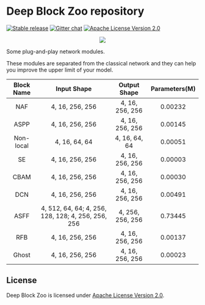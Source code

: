 # Deep Block Zoo repository
[![Stable release](https://img.shields.io/badge/version-2022.0.0-green.svg)](https://github.com/openvinotoolkit/open_model_zoo/releases/tag/2022.0.0)
[![Gitter chat](https://badges.gitter.im/gitterHQ/gitter.png)](https://gitter.im/open_model_zoo/community)
[![Apache License Version 2.0](https://img.shields.io/badge/license-Apache_2.0-green.svg)](LICENSE)

<p align="center">
  <img src="https://github.com/chaineypung/Deep-Block-Zoo/picture.png" />
</p>

Some plug-and-play network modules.

These modules are separated from the classical network and they can help you improve the upper limit of your model.

| Block Name | Input Shape | Output Shape | Parameters(M) |
|:----:|:----:|:----:|:----:|
| NAF | 4, 16, 256, 256 | 4, 16, 256, 256 | 0.00232 |
| ASPP | 4, 16, 256, 256 | 4, 16, 256, 256 | 0.00145 |
| Non-local | 4, 16, 64, 64 | 4, 16, 64, 64 | 0.00051 |
| SE | 4, 16, 256, 256 | 4, 16, 256, 256 | 0.00003 |
| CBAM |4, 16, 256, 256 | 4, 16, 256, 256 | 0.00030 |
| DCN | 4, 16, 256, 256 | 4, 16, 256, 256 | 0.00491 |
| ASFF |4, 512, 64, 64; 4, 256, 128, 128; 4, 256, 256, 256 | 4, 256, 256, 256 | 0.73445 |
| RFB | 4, 16, 256, 256 | 4, 16, 256, 256 | 0.00137 |
| Ghost | 4, 16, 256, 256 | 4, 16, 256, 256 | 0.00023 |

## License
Deep Block Zoo is licensed under [Apache License Version 2.0](LICENSE).
